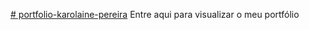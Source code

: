 [# portfolio-karolaine-pereira](https://karoupng.github.io/portfolio-karolaine-pereira/#contato) 
Entre aqui para visualizar o meu portfólio
